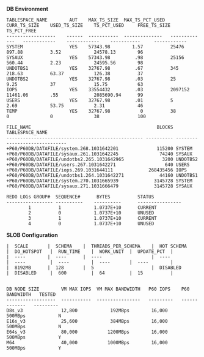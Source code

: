 **DB Environment**

    TABLESPACE_NAME 	   AUT    MAX_TS_SIZE  MAX_TS_PCT_USED  CURR_TS_SIZE    USED_TS_SIZE    TS_PCT_USED     FREE_TS_SIZE    TS_PCT_FREE
    ------------------    ------  -----------  --------------   -------------   ------------    ------------    -----------     ------------ 
    SYSTEM			       YES    57343.98		  1.57	        25476	        897.88	        3.52	        24578.13	    96
    SYSAUX			       YES    57343.98		   .98	        25156	        560.44	        2.23	        24595.56	    98
    UNDOTBS1		       YES    32767.98		   .67		    345	            218.63          63.37	        126.38	        37
    UNDOTBS2		       YES    32767.98		   .03		    25	            9.25	        37	            15.75	        63
    IOPS			       YES    33554432		   .03	        2097152	        11461.06	    .55             2085690.94	    99
    USERS			       YES    32767.98		   .01		    5	            2.69            53.75	        2.31	        46
    TEMP			       YES    32767.98		     0		    38	            0	            0	            38	            100

    FILE_NAME                                              BLOCKS TABLESPACE_NAME
    -------------------------------------------------- ---------- ------------------------------
    +P60/P60DB/DATAFILE/system.268.1031642201              115200 SYSTEM
    +P60/P60DB/DATAFILE/sysaux.261.1031642245               74240 SYSAUX
    +P60/P60DB/DATAFILE/undotbs2.265.1031642965              3200 UNDOTBS2
    +P60/P60DB/DATAFILE/users.267.1031642271                  640 USERS
    +P60/P60DB/DATAFILE/iops.269.1031644111             268435456 IOPS
    +P60/P60DB/DATAFILE/undotbs1.264.1031642271             44160 UNDOTBS1
    +P60/P60DB/DATAFILE/system.270.1031665939             3145728 SYSTEM
    +P60/P60DB/DATAFILE/sysaux.271.1031666479             3145728 SYSAUX

    REDO LOGs GROUP#  SEQUENCE#      BYTES          STATUS
    ----------------- ----------    ----------      ----------------
            1          1            1.0737E+10      CURRENT
            2          0            1.0737E+10      UNUSED
            3          1            1.0737E+10      CURRENT
            4          0            1.0737E+10      UNUSED

 **SLOB Configuration**

    |  SCALE       |  SCHEMA    |  THREADS_PER_SCHEMA    |  HOT SCHEMA    |  DO_HOTSPOT   |  RUN_TIME    |  WORK_UNIT  |  UPDATE_PCT  |
    |  ----        |  ----      |  ----                  |  ----          |  ----         |  ----        |  ----       |  ----        |
    |  8192MB      |  128       |  5                     |  DISABLED      |  DISABLED     |  600         |  64         |  15          |


    DB NODE SIZE        VM MAX IOPS  VM MAX BANDWIDTH   P60 IOPS    P60 BANDWIDTH   TESTED
    ------------------  -----------  ----------------   ---------   -------------   ---------
    D8s_v3              12,800            192MBps        16,000      500MBps            N       
    E16s_v3             25,600            384MBps        16,000      500MBps            N
    E64s_v3             80,000           1200MBps        16,000      500MBps            Y
    M64                 40,000           1000MBps        16,000      500MBps            Y

